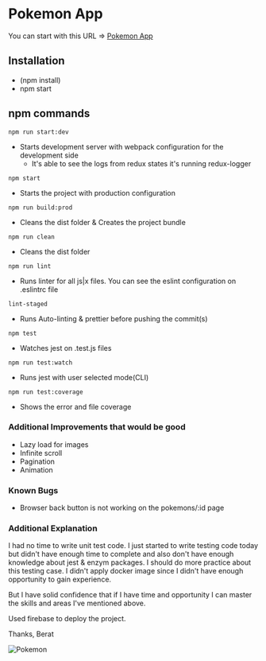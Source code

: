 # Pokemon App

You can start with this URL => [Pokemon App](https://pokemon-app-33592.firebaseapp.com/pokemon)

## Installation

- (npm install)
- npm start

## npm commands

`npm run start:dev`

- Starts development server with webpack configuration for the development side
  - It's able to see the logs from redux states it's running redux-logger

`npm start`

- Starts the project with production configuration

`npm run build:prod`

- Cleans the dist folder & Creates the project bundle

`npm run clean`

- Cleans the dist folder

`npm run lint`

- Runs linter for all js|x files. You can see the eslint configuration on .eslintrc file

`lint-staged`

- Runs Auto-linting & prettier before pushing the commit(s)

`npm test`

- Watches jest on .test.js files

`npm run test:watch`

- Runs jest with user selected mode(CLI)

`npm run test:coverage`

- Shows the error and file coverage

### Additional Improvements that would be good

- Lazy load for images
- Infinite scroll
- Pagination
- Animation

### Known Bugs

- Browser back button is not working on the pokemons/:id page

### Additional Explanation

I had no time to write unit test code. I just started to write testing code today but didn't have enough time to complete and also don't have enough knowledge about jest & enzym packages. I should do more practice about this testing case. I didn't apply docker image since I didn't have enough opportunity to gain experience.

But I have solid confidence that if I have time and opportunity I can master the skills and areas I've mentioned above.

Used firebase to deploy the project.

Thanks,
Berat

![Pokemon](https://static.giantbomb.com/uploads/original/0/1481/2897229-9939923796-latest)
